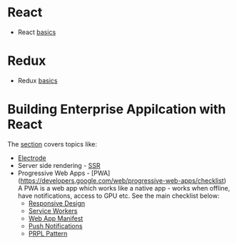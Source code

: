 # React
- React [basics](./react)

# Redux
- Redux [basics](./redux)

# Building Enterprise Appilcation with React 
The [section](./react-enterprise) covers topics like:
- [Electrode](http://www.electrode.io/docs/what_is_electrode.html)
- Server side rendering - [SSR](https://redux.js.org/recipes/server-rendering)
- Progressive Web Apps - [PWA]
(https://developers.google.com/web/progressive-web-apps/checklist)  
A PWA is a web app which works like a native app - works when offline, have notifications, access to GPU etc. See the main checklist below: 
    - [Responsive Design](https://developers.google.com/web/fundamentals/design-and-ux/responsive/)
    - [Service Workers](https://developers.google.com/web/fundamentals/primers/service-workers/)
    - [Web App Manifest](https://developers.google.com/web/fundamentals/web-app-manifest/)
    - [Push Notifications](https://developers.google.com/web/fundamentals/push-notifications/)
    - [PRPL Pattern](https://developers.google.com/web/fundamentals/performance/prpl-pattern/)